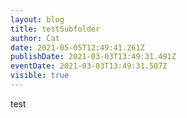 ```yaml
---
layout: blog
title: testSubfolder
author: Cat
date: 2021-05-05T12:49:41.261Z
publishDate: 2021-03-03T13:49:31.491Z
eventDate: 2021-03-03T13:49:31.507Z
visible: true
---
```

test
